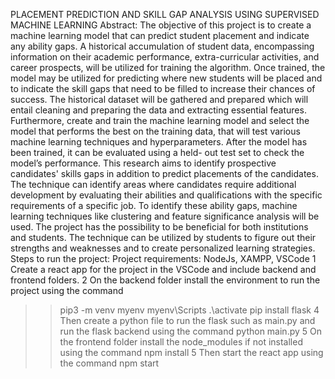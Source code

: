 PLACEMENT PREDICTION AND SKILL GAP ANALYSIS USING SUPERVISED MACHINE LEARNING
Abstract:
The objective of this project is to create a machine learning model that can predict student placement and indicate any ability gaps. A historical accumulation of student data, encompassing information on their academic performance, extra-curricular activities, and career prospects, will be utilized for training the algorithm. Once trained, the model may be utilized for predicting where new students will be placed and to indicate the skill gaps that need to be filled to increase their chances of success. The historical dataset will be gathered and prepared which will entail cleaning and preparing the data and extracting essential features. Furthermore, create and train the machine learning model and select the model that performs the best on the training data, that will test various machine learning techniques and hyperparameters. After the model has been trained, it can be evaluated using a held- out test set to check the model’s performance. This research aims to identify prospective candidates' skills gaps in addition to predict placements of the candidates. The technique can identify areas where candidates require additional development by evaluating their abilities and qualifications with the specific requirements of a specific job. To identify these ability gaps, machine learning techniques like clustering and feature significance analysis will be used. The project has the possibility to be beneficial for both institutions and students. The technique can be utilized by students to figure out their strengths and weaknesses and to create personalized learning strategies.
Steps to run the project:
Project requirements: NodeJs, XAMPP, VSCode
1 Create a react app for the project in the VSCode and include backend and frontend folders.
2 On the backend folder install the environment to run the project using the command 
>>pip3 -m venv myenv
>>myenv\Scripts
>>.\activate
>>pip install flask
4 Then create a python file to run the flask such as main.py and run the flask backend using the command
>>python main.py
5 On the frontend folder install the node_modules if not installed using the command
>>npm install
5 Then start the react app using the command
>>npm start

